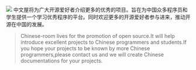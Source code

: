 [![](http://code.google.com/images/code_sm.png)](http://code.google.com/)  中文屋将为广大开源爱好者介绍更多的优秀的项目。旨在为中国众多程序员和学生提供一个学习优秀程序的平台。同时欢迎更多的开源爱好者参与进来，推动开源在中国的发展。

> Chinese-room lives for the promotion of open source.It will help introduce excellent projects to Chinese programmers and students.If you hope your projects to be known by more Chinese programmers,please contact us and we will create Chinese documentations for your projects.